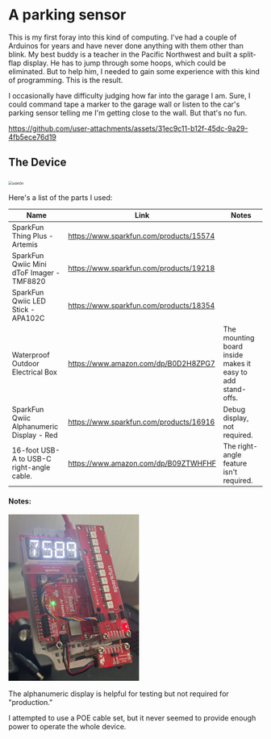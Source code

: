 # A parking sensor

This is my first foray into this kind of computing. I've had a couple of Arduinos for years and have never done anything with them other than blink. My best buddy is a teacher in the Pacific Northwest and built a split-flap display. He has to jump through some hoops, which could be eliminated. But to help him, I needed to gain some experience with this kind of programming. This is the result.

I occasionally have difficulty judging how far into the garage I am. Sure, I could command tape a marker to the garage wall or listen to the car's parking sensor telling me I'm getting close to the wall. But that's no fun. 

https://github.com/user-attachments/assets/31ec9c11-b12f-45dc-9a29-4fb5ece76d19



## The Device

<img src="images/devicePicture.png" alt="sideOn" style="zoom:48%;" />

Here's a list of the parts I used:

| Name                                      | Link                                    | Notes                                                      |
| ----------------------------------------- | --------------------------------------- | ---------------------------------------------------------- |
| SparkFun Thing Plus - Artemis             | https://www.sparkfun.com/products/15574 |                                                            |
| SparkFun Qwiic Mini dToF Imager - TMF8820 | https://www.sparkfun.com/products/19218 |                                                            |
| SparkFun Qwiic LED Stick - APA102C        | https://www.sparkfun.com/products/18354 |                                                            |
| Waterproof Outdoor Electrical Box         | https://www.amazon.com/dp/B0D2H8ZPG7    | The mounting board inside makes it easy to add stand-offs. |
| SparkFun Qwiic Alphanumeric Display - Red | https://www.sparkfun.com/products/16916 | Debug display, not required.                               |
| 16-foot USB-A to USB-C right-angle cable. | https://www.amazon.com/dp/B09ZTWHFHF    | The right-angle feature isn't required.                    |

#### Notes:

<img src="images/debugDisplay.png" alt="debugDisplay" style="zoom:33%;" />

The alphanumeric display is helpful for testing but not required for "production."

I attempted to use a POE cable set, but it never seemed to provide enough power to operate the whole device.


